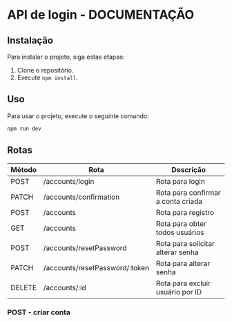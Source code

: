 # API de login - DOCUMENTAÇÃO

## Instalação

Para instalar o projeto, siga estas etapas:

1. Clone o repositório.
2. Execute `npm install`.

## Uso

Para usar o projeto, execute o seguinte comando:

```bash
npm run dev
```

## Rotas

| Método | Rota                             | Descrição                            |
| ------ | ------------------------         | ------------------------------------ |
| POST   | /accounts/login                  | Rota para login                      |
| PATCH  | /accounts/confirmation           | Rota para confirmar a conta criada   |
| POST   | /accounts                        | Rota para registro                   |
| GET    | /accounts                        | Rota para obter todos usuários       |
| POST   | /accounts/resetPassword          | Rota para solicitar alterar senha    |
| PATCH  | /accounts/resetPassword/:token   | Rota para alterar senha              |
| DELETE | /accounts/:id                    | Rota para excluir usuário por ID     |

### POST - criar conta